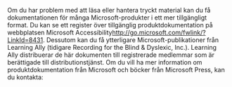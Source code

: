 <Token xmlns:xlink="http://www.w3.org/1999/xlink">Om du har problem med att läsa eller hantera tryckt material kan du få dokumentationen för många Microsoft-produkter i ett mer tillgängligt format. Du kan se ett register över tillgänglig produktdokumentation på <externalLink xmlns="http://ddue.schemas.microsoft.com/authoring/2003/5"><linkText>webbplatsen Microsoft Accessibility</linkText><linkUri>http://go.microsoft.com/fwlink/?LinkId=8431</linkUri></externalLink>. Dessutom kan du få ytterligare Microsoft-publikationer från Learning Ally (tidigare Recording for the Blind &amp; Dyslexic, Inc.). Learning Ally distribuerar de här dokumenten till registrerade medlemmar som är berättigade till distributionstjänst. Om du vill ha mer information om produktdokumentation från Microsoft och böcker från Microsoft Press, kan du kontakta:</Token>

<!--HONumber=May16_HO2-->


